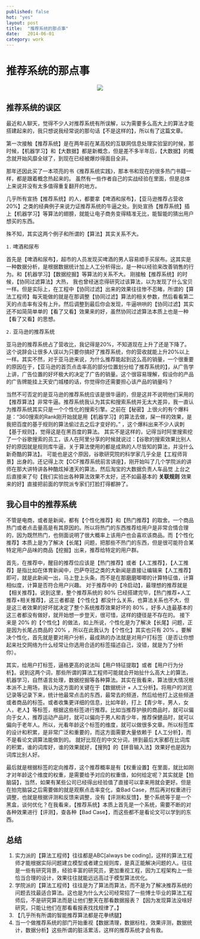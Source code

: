 ```yaml
---
published: false
hot: "yes"
layout: post
title:  "推荐系统的那点事"
date:   2014-06-01
category: work
---
```


# 推荐系统的那点事

<center>
<img src="http://images.yanyiwu.com/algorithm.jpg" class="photo"></img>
</center>

## 推荐系统的误区

最近和人聊天，觉得不少人对推荐系统有所误解，以为需要多么高大上的算法才能搭建起来的，我只想说我经常说的那句话【不是这样的】，所以有了这篇文章。

第一次接触【推荐系统】是在两年前在某高校的互联网信息处理实验室的时候，那时候，【机器学习】和【大数据】都是新概念，但是差不多半年后，【大数据】的概念就开始风靡全球了，到现在已经被爆炒得面目全非。

那年还因此买了一本项亮的书《推荐系统实践》，那本书和现在的很多热门书籍一样，都是跟着概念热起来的。
虽然有一些作者自己的实战经验在里面，但是总体上来说并没有太多值得重复翻开的地方。

几乎所有宣扬【推荐系统】的人，都要拿【啤酒和尿布】，【亚马逊推荐占营收20%】之类的经典例子来说力证推荐系统的牛逼之处。到处宣扬【推荐系统】插上【机器学习】等算法的翅膀，就能让电子商务变得精准无比，能智能的猜出用户想买的东西。

殊不知，其实这两个例子和所谓的【算法】其实关系不大。

`1.` 啤酒和尿布

首先是【啤酒和尿布】，超市的人员发现买啤酒的男人容易顺手买尿布。这其实是一种数据分析，是根据数据统计加上人工分析得出，是一种以经验来改善销售的行为。和【机器学习】【数据挖掘】等算法的关系不大。
刚接触【推荐系统】的时候，【协同过滤算法】大热， 我也曾经迷恋得研究过该算法，以为发现了什么宝贝一样。但是实际上，在工程中【协同过滤】出来的效果往往惨不忍睹，所谓的【算法工程师】每天能做的就是在那调整【协同过滤】算法的相关参数，然后看看第二天的点击率有没有上升。然后调整到最后你会发现，牛逼哄哄的【协同过滤】其实还不如简简单单的【看了又看】效果来的好，虽然协同过滤算法本质上也是一种【看了又看】的思想。

`2.` 亚马逊的推荐系统

亚马逊的推荐系统占了营收比，我记得是20%，不知道现在上升了还是下降了。这个说辞会让很多人误以为只要你搞好了推荐系统，你的营收就能上升20%以上一样。其实不然，对于亚马逊来说，为什么推荐能起到这么高的销量，一个很重要的原因在于，【亚马逊的首页点击率高的部分位置划分给了推荐系统的】，从广告学上讲，广告位置的好坏极大的决定了广告的销量。这个很容易理解，假设你的产品的广告牌能挂上天安门城楼的话，你觉得你还需要担心该产品的销量吗？

当然不可否定的是亚马逊的推荐系统应该是很牛逼的，但是这并不说明他们采用的【推荐算法】非常牛逼。推荐系统我认为其实和搜索系统并无太大差异，我一直认为推荐系统其实只是一个个性化的搜索引擎。之前在【秘密】上很火的有个爆料是：“360搜索的Rank刚开始就是用【机器学习】的算法去做，屎一样的效果，是我把百度的基于规则的算法偷过去之后才变好的。” ，这个爆料出来不少人讽刺【基于规则】，觉得这是在黑百度的算法。
其实不是这样的，记得当时阿里搜索挖了一个谷歌搜索的员工，该人在阿里分享的时候就说过：【谷歌的搜索效果比别人好的原因就是规则库牛逼，关于算法使用的都是成熟的人尽皆知的算法，并没什么新奇酷的算法】。
可能也是这个原因，谷歌研究院的科学家几乎全是【工程师背景】出身的。还记得上次【CCF推荐系统前言讲座】，刚开始叫了几个学院派的讲师在那大讲特讲各种酷炫掉渣天的算法，然后淘宝的大数据负责人车品觉 上台之后直接来了句【我们实验出各种算法效果不太好，还不如最基本的 **关联规则** 效果来的好】直接把前面的学院派专家们打脸打得都肿了。

## 我心目中的推荐系统

不管是电商，或者是新闻，都有【个性化推荐】和【热门推荐】的取舍。一个商品热门或者点击量高是有其原因的。所以将热门的东西推荐给用户是非常合情合理的，因为既然热门，也侧面说明了很大概率上该用户也会喜欢该商品。而【个性化推荐】本质上是为了解决【长尾】问题，把那些不热门的东西，但是很可能符合某特定用户品味的商品【挖掘】出来，推荐给特定的用户群。

首先，在推荐中，醒目的推荐位应该是【热门推荐】或者【人工推荐】，【人工推荐】是指比如在体育新闻中，巴萨夺冠之类的大新闻是直接让编辑来【人工推荐】即可，就是此新闻一出，马上登上头条，而不是在那磨磨唧唧的计算特征值，计算相似度，计算是否符合用户兴趣。
对于推荐中的【冷启动】，最理想的推荐就是【相关推荐】。说到这里，整个推荐系统的 80% 已经搭建完毕，【热门推荐+人工推荐+相关推荐】，这三者都是【个性化】都没什么关系，也算法关系也不大，但是这三者效果的好坏就决定了整个系统推荐效果好坏的 80% 。好多人连最基本的这三者都没有做好，就开始想一步登天，很可惜，这样的捷径是不存在的。
接下来是 20% 的【个性化】的做法，如上所说，个性化是为了解决【长尾】问题，正是因为长尾占商品的 20% ，所以在此我认为【个性化】其实也只有 20% 。要解决个性化，首先就是要对用户分析，最成熟的办法就是对用户打标签（是否让你想起来社交网络为什么经常让你选用合适的标签描述自己，没错，就是为了分析你）。

其实，给用户打标签，逼格更高的说法叫【用户特征提取】或者【用户行为分析】。说到这两个词，那些所谓的算法工程师可能就会开始扯什么高大上的算法，机器学习，自然语言处理，数据挖掘等各种算法。其实在我看来，算法很大情况根本派不上用场，我认为这方面的关键在于【数据统计 + 人工分析】。将用户的浏览记录等记录下来，统计他最常点击的东西，最常去的频道，然后给他打上这些频道或者商品的标签。或者收集更详细的信息，比如年龄，打上【青少年，男人，女人，老人】等标签，根据这些标签进行推荐。比如当推荐护肤的商品时，就可以偏向于女人，推荐运动产品时，就可以偏向于男人和青少年，推荐保健品时，就可以偏向于老年人。所以，光看年龄这个标签的维度，就可以做很多文章。所以标签库的设计和积累，是非常广泛和重要的，而这方面需要大量依赖于【人工分析】，而不是看论文调算法能做到的。
就好比现在的中文分词，拼到最后大家都在比词库的积累，谁的词库好，谁的效果就好，【搜狗】的【拼音输入法】效果好也是因为词库比别人好。

最后就是根据标签的定向推荐，这个推荐概率是有【权重设置】在里面，就比如刚才对年龄这个维度的权重，是需要给予对应的权重值，如何给定呢？其实就是【拍脑袋】，当然，如果有某些公司已经得出经验值了直接可以拿来用就会更好。但是在拍完脑袋之后需要做的就是观察点击率变化，查Bad Case，然后再对权重进行调整，也就是根据评测和反馈来调整，没有【评测和反馈】，整个系统等于是一个黑盒，谈何优化？在我看来，【推荐系统】本质上首先是一个系统，需要不断的对各种效果进行【评测】，查各种【Bad Case】，而这些都不是看论文可以学到的东西。

## 总结

1. 实力派的【算法工程师】往往都是ABC[always be coding]，这样的算法工程师才能根据实际问题建立模型或者建立规则库，是真正能解决问题的人。往往是一些有研究背景，经验丰富的研究员，更加重视工程，因为工程架构上一些恰当合理的设计，效果往往就能远远高过于模型算法优化。
2. 学院派的【算法工程师】往往是为了算法而算法，而不是为了解决推荐系统的问题去找最适合算法。这也是为什么大公司经常招了一些博士毕业的算法工程师后，不是研究算法而是让他们整天在那看数据报表？【因为发现算法没啥好研究，只能让他们在那看看报表找找规律了。】
3. 【几乎所有所谓的智能推荐算法都是花拳绣腿】
4. 当一个做推荐系统的部门开始重视【数据清理，数据标柱，效果评测，数据统计，数据分析】这些所谓的脏活累活，这样的推荐系统才会有救。
